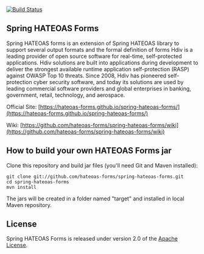 [![Build Status](https://travis-ci.org/hdiv/hdiv.svg)](https://travis-ci.org/hateoas-forms/spring-hateoas-forms)

## Spring HATEOAS Forms
Spring HATEOAS forms is an extension of Spring HATEOAS library to support several output formats and the formal definition of forms
Hdiv is a leading provider of open source software for real-time, self-protected applications.  Hdiv solutions are built into applications during development to deliver the strongest available runtime application self-protection (RASP) against OWASP Top 10 threats. Since 2008, Hdiv has pioneered self-protection cyber security software, and today its solutions are used by leading commercial software providers and global enterprises in banking, government, retail, technology, and aerospace.

Official Site: [https://hateoas-forms.github.io/spring-hateoas-forms/](https://hateoas-forms.github.io/spring-hateoas-forms/)

Wiki: [https://github.com/hateoas-forms/spring-hateoas-forms/wiki](https://github.com/hateoas-forms/spring-hateoas-forms/wiki)

## How to build your own HATEOAS Forms jar
Clone this repository and build jar files (you'll need Git and Maven installed):

    git clone git://github.com/hateoas-forms/spring-hateoas-forms.git
    cd spring-hateoas-forms
    mvn install

The jars will be created in a folder named "target" and installed in local Maven repository.

## License
Spring HATEOAS Forms is released under version 2.0 of the
[Apache License](http://www.apache.org/licenses/LICENSE-2.0).
